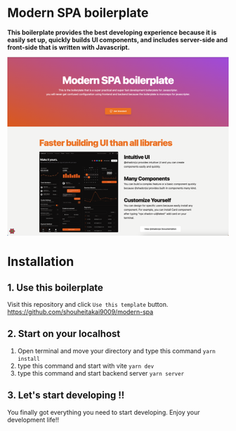 # Modern SPA boilerplate

**This boilerplate provides the best developing experience because it is easily set up, quickly builds UI components, and includes server-side and front-side that is written with Javascript.**

![Header image](frontend/public/images/readme_header.png)

# Installation

## 1. Use this boilerplate
Visit this repository and click `Use this template` button.
https://github.com/shouheitakai9009/modern-spa


## 2. Start on your localhost
1. Open terminal and move your directory and type this command `yarn install`
2. type this command and start with vite `yarn dev`
3. type this command and start backend server `yarn server`

## 3. Let's start developing !!
You finally got everything you need to start developing.
Enjoy your development life!!
